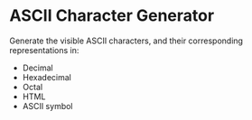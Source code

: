 # ASCII Character Generator

Generate the visible ASCII characters, and their corresponding representations in:

- Decimal
- Hexadecimal
- Octal
- HTML
- ASCII symbol

